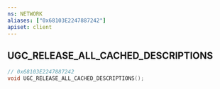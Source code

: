 ```yaml
---
ns: NETWORK
aliases: ["0x68103E2247887242"]
apiset: client
---
```

## UGC_RELEASE_ALL_CACHED_DESCRIPTIONS

```c
// 0x68103E2247887242
void UGC_RELEASE_ALL_CACHED_DESCRIPTIONS();
```





